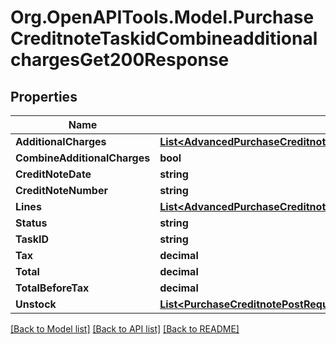 # Org.OpenAPITools.Model.PurchaseCreditnoteTaskidCombineadditionalchargesGet200Response

## Properties

Name | Type | Description | Notes
------------ | ------------- | ------------- | -------------
**AdditionalCharges** | [**List&lt;AdvancedPurchaseCreditnotePostRequestAdditionalChargesInner&gt;**](AdvancedPurchaseCreditnotePostRequestAdditionalChargesInner.md) |  | [optional] 
**CombineAdditionalCharges** | **bool** |  | [optional] 
**CreditNoteDate** | **string** |  | [optional] 
**CreditNoteNumber** | **string** |  | [optional] 
**Lines** | [**List&lt;AdvancedPurchaseCreditnotePostRequestLinesInner&gt;**](AdvancedPurchaseCreditnotePostRequestLinesInner.md) |  | [optional] 
**Status** | **string** |  | [optional] 
**TaskID** | **string** |  | [optional] 
**Tax** | **decimal** |  | [optional] 
**Total** | **decimal** |  | [optional] 
**TotalBeforeTax** | **decimal** |  | [optional] 
**Unstock** | [**List&lt;PurchaseCreditnotePostRequestUnstockInner&gt;**](PurchaseCreditnotePostRequestUnstockInner.md) |  | [optional] 

[[Back to Model list]](../README.md#documentation-for-models) [[Back to API list]](../README.md#documentation-for-api-endpoints) [[Back to README]](../README.md)

